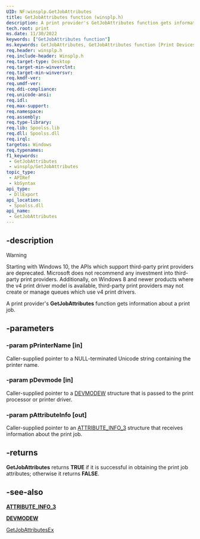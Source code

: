 ```yaml
---
UID: NF:winsplp.GetJobAttributes
title: GetJobAttributes function (winsplp.h)
description: A print provider's GetJobAttributes function gets information about a print job.
tech.root: print
ms.date: 11/30/2022
keywords: ["GetJobAttributes function"]
ms.keywords: GetJobAttributes, GetJobAttributes function [Print Devices], print.getjobattributes, spoolfnc_5f511391-a38e-4d0b-8d45-4464b798a7c9.xml, winsplp/GetJobAttributes
req.header: winsplp.h
req.include-header: Winsplp.h
req.target-type: Desktop
req.target-min-winverclnt:
req.target-min-winversvr: 
req.kmdf-ver: 
req.umdf-ver: 
req.ddi-compliance: 
req.unicode-ansi: 
req.idl: 
req.max-support: 
req.namespace: 
req.assembly: 
req.type-library: 
req.lib: Spoolss.lib
req.dll: Spoolss.dll
req.irql: 
targetos: Windows
req.typenames: 
f1_keywords:
 - GetJobAttributes
 - winsplp/GetJobAttributes
topic_type:
 - APIRef
 - kbSyntax
api_type:
 - DllExport
api_location:
 - Spoolss.dll
api_name:
 - GetJobAttributes
---
```


## -description

> [!WARNING]
> Starting with Windows 10, the APIs which support third-party print providers are deprecated. Microsoft does not recommend any investment into third-party print providers. Additionally, on Windows 8 and newer products where the v4 print driver model is available, third-party print providers may not create or manage queues which use v4 print drivers.

A print provider's **GetJobAttributes** function gets information about a print job.

## -parameters

### -param pPrinterName [in]

Caller-supplied pointer to a NULL-terminated Unicode string containing the printer name.

### -param pDevmode [in]

Caller-supplied pointer to a [DEVMODEW](/windows/win32/api/wingdi/ns-wingdi-devmodew) structure that is passed to the print processor or printer driver.

### -param pAttributeInfo [out]

Caller-supplied pointer to an [ATTRIBUTE_INFO_3](../winddiui/ns-winddiui-_attribute_info_3.md) structure that receives information about the print job.

## -returns

**GetJobAttributes** returns **TRUE** if it is successful in obtaining the print job attributes; otherwise it returns **FALSE**.

## -see-also

[**ATTRIBUTE_INFO_3**](../winddiui/ns-winddiui-_attribute_info_3.md)

[**DEVMODEW**](/windows/win32/api/wingdi/ns-wingdi-devmodew)

[GetJobAttributesEx](./nf-winsplp-getjobattributesex.md)